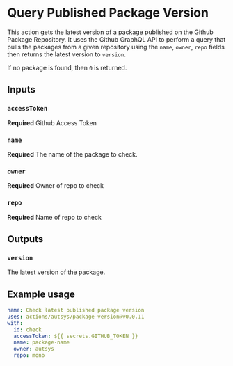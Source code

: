 # Query Published Package Version

This action gets the latest version of a package published on the Github Package Repository. It uses the Github GraphQL API to perform a query that pulls the packages from a given repository using the `name`, `owner`, `repo` fields then returns the latest version to `version`.

If no package is found, then `0` is returned.

## Inputs

### `accessToken`

**Required** Github Access Token

### `name`

**Required** The name of the package to check.

### `owner`

**Required** Owner of repo to check

### `repo`

**Required** Name of repo to check

## Outputs

### `version`

The latest version of the package.

## Example usage

```yaml
name: Check latest published package version
uses: actions/autsys/package-version@v0.0.11
with:
  id: check
  accessToken: ${{ secrets.GITHUB_TOKEN }}
  name: package-name
  owner: autsys
  repo: mono
```
